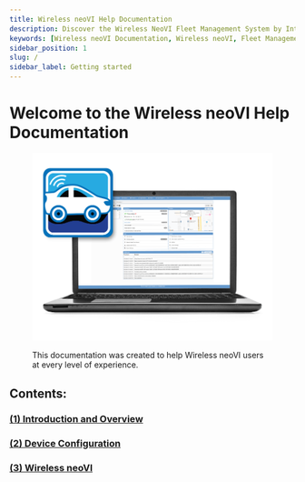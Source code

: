 ```yaml
---
title: Wireless neoVI Help Documentation
description: Discover the Wireless NeoVI Fleet Management System by Intrepid Control Systems, offering advanced telematics solutions for efficient vehicle monitoring and data collection. 
keywords: [Wireless neoVI Documentation, Wireless neoVI, Fleet Management System, Telematics Solutions, Vehicle Monitoring, Data Collection, Intrepid Control Systems, Fleet Telemetry, Wireless Fleet Management, Automotive Data Logging]
sidebar_position: 1
slug: /
sidebar_label: Getting started
---
```


# Welcome to the Wireless neoVI Help Documentation

<div class="text--center wivi-img">

<figure>

![Wireless neoVI Help Documentation](./assets/Wivi_overview.png "Wireless neoVI Help Documentation")
<figcaption>This documentation was created to help Wireless neoVI users at every level of experience.</figcaption>
</figure>
</div>

## Contents:

<!-- ## **[(1) Introduction and Overview](/introduction-and-overview/)** -->

<div class="h3-custom"> 

<h3><a href="/introduction-and-overview/"> (1) Introduction and Overview</a></h3>
<h3><a href="/device-configuration/"> (2) Device Configuration</a></h3>
<h3><a href="#"> (3) Wireless neoVI</a></h3>
</div>